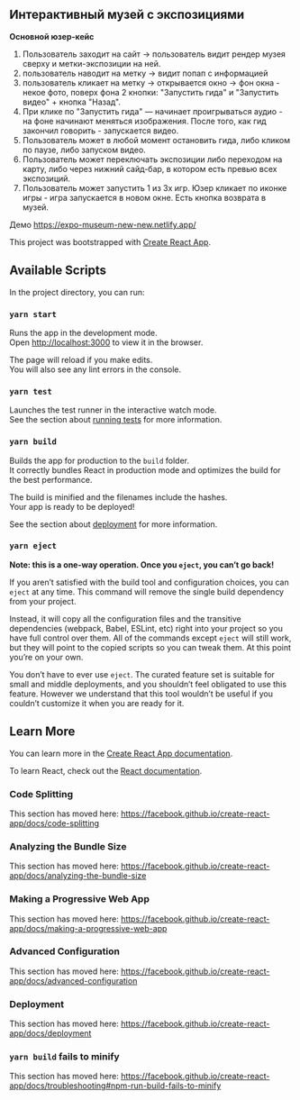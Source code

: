 ## Интерактивный музей с экспозициями

**Основной юзер-кейс**

1. Пользователь заходит на сайт → пользователь видит рендер музея сверху и метки-экспозиции на ней.
2. пользователь наводит на метку → видит попап с информацией
3. пользователь кликает на метку → открывается окно → фон окна - некое фото, поверх фона 2 кнопки: "Запустить гида" и "Запустить видео" + кнопка "Назад".
4. При клике по "Запустить гида" — начинает проигрываться аудио - на фоне начинают меняться изображения. После того, как гид закончил говорить - запускается видео.
5. Пользователь может в любой момент остановить гида, либо кликом по паузе, либо запуском видео.
6. Пользователь может переключать экспозиции либо переходом на карту, либо через нижний сайд-бар, в котором есть превью всех экспозиций.
7. Пользователь может запустить 1 из 3х игр. Юзер кликает по иконке игры - игра запускается в новом окне. Есть кнопка возврата в музей.

Демо https://expo-museum-new-new.netlify.app/

This project was bootstrapped with [Create React App](https://github.com/facebook/create-react-app).

## Available Scripts

In the project directory, you can run:

### `yarn start`

Runs the app in the development mode.<br />
Open [http://localhost:3000](http://localhost:3000) to view it in the browser.

The page will reload if you make edits.<br />
You will also see any lint errors in the console.

### `yarn test`

Launches the test runner in the interactive watch mode.<br />
See the section about [running tests](https://facebook.github.io/create-react-app/docs/running-tests) for more information.

### `yarn build`

Builds the app for production to the `build` folder.<br />
It correctly bundles React in production mode and optimizes the build for the best performance.

The build is minified and the filenames include the hashes.<br />
Your app is ready to be deployed!

See the section about [deployment](https://facebook.github.io/create-react-app/docs/deployment) for more information.

### `yarn eject`

**Note: this is a one-way operation. Once you `eject`, you can’t go back!**

If you aren’t satisfied with the build tool and configuration choices, you can `eject` at any time. This command will remove the single build dependency from your project.

Instead, it will copy all the configuration files and the transitive dependencies (webpack, Babel, ESLint, etc) right into your project so you have full control over them. All of the commands except `eject` will still work, but they will point to the copied scripts so you can tweak them. At this point you’re on your own.

You don’t have to ever use `eject`. The curated feature set is suitable for small and middle deployments, and you shouldn’t feel obligated to use this feature. However we understand that this tool wouldn’t be useful if you couldn’t customize it when you are ready for it.

## Learn More

You can learn more in the [Create React App documentation](https://facebook.github.io/create-react-app/docs/getting-started).

To learn React, check out the [React documentation](https://reactjs.org/).

### Code Splitting

This section has moved here: https://facebook.github.io/create-react-app/docs/code-splitting

### Analyzing the Bundle Size

This section has moved here: https://facebook.github.io/create-react-app/docs/analyzing-the-bundle-size

### Making a Progressive Web App

This section has moved here: https://facebook.github.io/create-react-app/docs/making-a-progressive-web-app

### Advanced Configuration

This section has moved here: https://facebook.github.io/create-react-app/docs/advanced-configuration

### Deployment

This section has moved here: https://facebook.github.io/create-react-app/docs/deployment

### `yarn build` fails to minify

This section has moved here: https://facebook.github.io/create-react-app/docs/troubleshooting#npm-run-build-fails-to-minify
